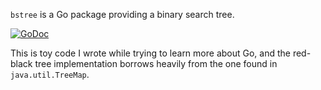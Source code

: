 `bstree` is a Go package providing a binary search tree. 

[![GoDoc](https://godoc.org/github.com/mattnworb/bstree?status.png)](https://godoc.org/github.com/mattnworb/bstree)

This is toy code I wrote while trying to learn more about Go, and the red-black
tree implementation borrows heavily from the one found in `java.util.TreeMap`.
